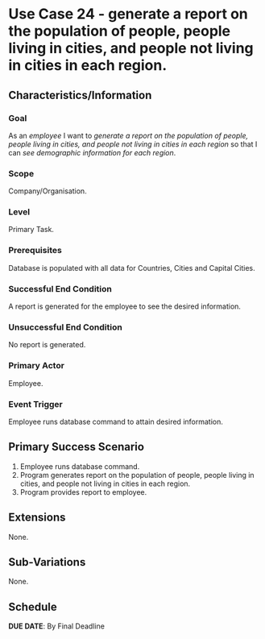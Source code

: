 # Use Case 24 - generate a report on the population of people, people living in cities, and people not living in cities in each region.

## Characteristics/Information

### Goal

As an *employee* I want to *generate a report on the population of people, people living in cities, and people not living in cities in each region* so that I can *see demographic information for each region*.

### Scope

Company/Organisation.

### Level

Primary Task.

### Prerequisites

Database is populated with all data for Countries, Cities and Capital Cities.

### Successful End Condition

A report is generated for the employee to see the desired information.

### Unsuccessful End Condition

No report is generated.

### Primary Actor

Employee.

### Event Trigger

Employee runs database command to attain desired information.

## Primary Success Scenario

1. Employee runs database command.
2. Program generates report on the population of people, people living in cities, and people not living in cities in each region.
3. Program provides report to employee.

## Extensions

None.

## Sub-Variations

None.

## Schedule 

**DUE DATE**: By Final Deadline